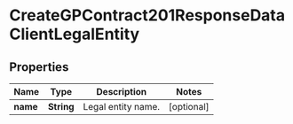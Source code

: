 

# CreateGPContract201ResponseDataClientLegalEntity


## Properties

| Name | Type | Description | Notes |
|------------ | ------------- | ------------- | -------------|
|**name** | **String** | Legal entity name. |  [optional] |



